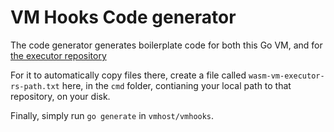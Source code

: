 # VM Hooks Code generator

The code generator generates boilerplate code for both this Go VM, and for [the executor repository](https://github.com/multiversx/mx-vm-executor-rs)

For it to automatically copy files there, create a file called `wasm-vm-executor-rs-path.txt` here, in the `cmd` folder, contianing your local path to that repository, on your disk.

Finally, simply run `go generate` in `vmhost/vmhooks`.
